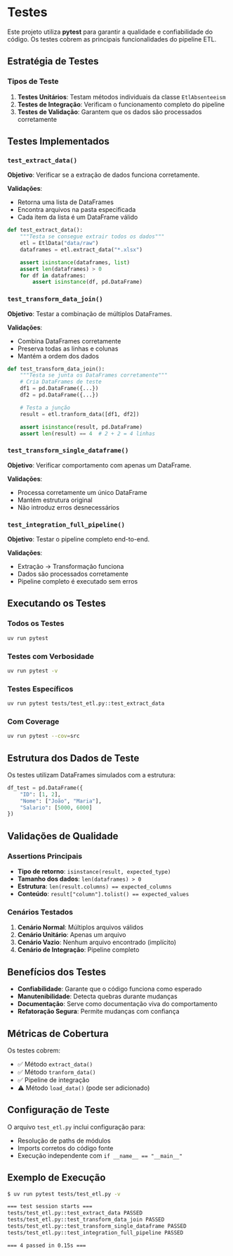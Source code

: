 # Testes

Este projeto utiliza **pytest** para garantir a qualidade e confiabilidade do código. Os testes cobrem as principais funcionalidades do pipeline ETL.

## Estratégia de Testes

### Tipos de Teste

1. **Testes Unitários**: Testam métodos individuais da classe `EtlAbsenteeism`
2. **Testes de Integração**: Verificam o funcionamento completo do pipeline
3. **Testes de Validação**: Garantem que os dados são processados corretamente

## Testes Implementados

### `test_extract_data()`

**Objetivo**: Verificar se a extração de dados funciona corretamente.

**Validações**:
- Retorna uma lista de DataFrames
- Encontra arquivos na pasta especificada
- Cada item da lista é um DataFrame válido

```python
def test_extract_data():
    """Testa se consegue extrair todos os dados"""
    etl = EtlData("data/raw")
    dataframes = etl.extract_data("*.xlsx")

    assert isinstance(dataframes, list)
    assert len(dataframes) > 0
    for df in dataframes:
        assert isinstance(df, pd.DataFrame)
```

### `test_transform_data_join()`

**Objetivo**: Testar a combinação de múltiplos DataFrames.

**Validações**:
- Combina DataFrames corretamente
- Preserva todas as linhas e colunas
- Mantém a ordem dos dados

```python
def test_transform_data_join():
    """Testa se junta os DataFrames corretamente"""
    # Cria DataFrames de teste
    df1 = pd.DataFrame({...})
    df2 = pd.DataFrame({...})

    # Testa a junção
    result = etl.tranform_data([df1, df2])

    assert isinstance(result, pd.DataFrame)
    assert len(result) == 4  # 2 + 2 = 4 linhas
```

### `test_transform_single_dataframe()`

**Objetivo**: Verificar comportamento com apenas um DataFrame.

**Validações**:
- Processa corretamente um único DataFrame
- Mantém estrutura original
- Não introduz erros desnecessários

### `test_integration_full_pipeline()`

**Objetivo**: Testar o pipeline completo end-to-end.

**Validações**:
- Extração → Transformação funciona
- Dados são processados corretamente
- Pipeline completo é executado sem erros

## Executando os Testes

### Todos os Testes
```bash
uv run pytest
```

### Testes com Verbosidade
```bash
uv run pytest -v
```

### Testes Específicos
```bash
uv run pytest tests/test_etl.py::test_extract_data
```

### Com Coverage
```bash
uv run pytest --cov=src
```

## Estrutura dos Dados de Teste

Os testes utilizam DataFrames simulados com a estrutura:

```python
df_test = pd.DataFrame({
    "ID": [1, 2],
    "Nome": ["João", "Maria"],
    "Salario": [5000, 6000]
})
```

## Validações de Qualidade

### Assertions Principais

- **Tipo de retorno**: `isinstance(result, expected_type)`
- **Tamanho dos dados**: `len(dataframes) > 0`
- **Estrutura**: `len(result.columns) == expected_columns`
- **Conteúdo**: `result["column"].tolist() == expected_values`

### Cenários Testados

1. **Cenário Normal**: Múltiplos arquivos válidos
2. **Cenário Unitário**: Apenas um arquivo
3. **Cenário Vazio**: Nenhum arquivo encontrado (implícito)
4. **Cenário de Integração**: Pipeline completo

## Benefícios dos Testes

- **Confiabilidade**: Garante que o código funciona como esperado
- **Manutenibilidade**: Detecta quebras durante mudanças
- **Documentação**: Serve como documentação viva do comportamento
- **Refatoração Segura**: Permite mudanças com confiança

## Métricas de Cobertura

Os testes cobrem:
- ✅ Método `extract_data()`
- ✅ Método `tranform_data()`
- ✅ Pipeline de integração
- ⚠️ Método `load_data()` (pode ser adicionado)

## Configuração de Teste

O arquivo `test_etl.py` inclui configuração para:
- Resolução de paths de módulos
- Imports corretos do código fonte
- Execução independente com `if __name__ == "__main__"`

## Exemplo de Execução

```bash
$ uv run pytest tests/test_etl.py -v

=== test session starts ===
tests/test_etl.py::test_extract_data PASSED
tests/test_etl.py::test_transform_data_join PASSED
tests/test_etl.py::test_transform_single_dataframe PASSED
tests/test_etl.py::test_integration_full_pipeline PASSED

=== 4 passed in 0.15s ===
```
